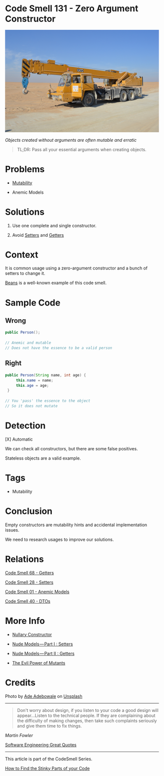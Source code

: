 # Code Smell 131 - Zero Argument Constructor

![Code Smell 131 - Zero Argument Constructor](Code%20Smell%20131%20-%20Zero%20Argument%20Constructor.jpg)

*Objects created without arguments are often mutable and erratic*

> TL;DR: Pass all your essential arguments when creating objects.

# Problems

- [Mutability](https://github.com/mcsee/Software-Design-Articles/tree/main/Articles/Theory/The%20Evil%20Power%20of%20Mutants/readme.md)

- Anemic Models

# Solutions

1. Use one complete and single constructor.

2. Avoid [Setters](https://github.com/mcsee/Software-Design-Articles/tree/main/Articles/Code%20Smells/Code%20Smell%2028%20-%20Setters/readme.md) and [Getters](https://github.com/mcsee/Software-Design-Articles/tree/main/Articles/Code%20Smells/Code%20Smell%2068%20-%20Getters/readme.md)

# Context

It is common usage using a zero-argument constructor and a bunch of setters to change it.

[Beans](https://en.wikipedia.org/wiki/JavaBeans) is a well-known example of this code smell.

# Sample Code

## Wrong

<!-- [Gist Url](https://gist.github.com/mcsee/d42be6d1931e7f4f80781b1360e86a0f) -->

```java
public Person();

// Anemic and mutable
// Does not have the essence to be a valid person
```

## Right

<!-- [Gist Url](https://gist.github.com/mcsee/af9b6b0a60b76d984cd43b2c26720040) -->

```java
public Person(String name, int age) {
     this.name = name;
     this.age = age;
 }

// You 'pass' the essence to the object 
// So it does not mutate
```

# Detection

[X] Automatic 

We can check all constructors, but there are some false positives.

Stateless objects are a valid example.

# Tags

- Mutability

# Conclusion

Empty constructors are mutability hints and accidental implementation issues.

We need to research usages to improve our solutions.

# Relations

[Code Smell 68 - Getters](https://github.com/mcsee/Software-Design-Articles/tree/main/Articles/Code%20Smells/Code%20Smell%2068%20-%20Getters/readme.md)

[Code Smell 28 - Setters](https://github.com/mcsee/Software-Design-Articles/tree/main/Articles/Code%20Smells/Code%20Smell%2028%20-%20Setters/readme.md)

[Code Smell 01 - Anemic Models](https://github.com/mcsee/Software-Design-Articles/tree/main/Articles/Code%20Smells/Code%20Smell%2001%20-%20Anemic%20Models/readme.md)

[Code Smell 40 - DTOs](https://github.com/mcsee/Software-Design-Articles/tree/main/Articles/Code%20Smells/Code%20Smell%2040%20-%20DTOs/readme.md)

# More Info

- [Nullary Constructor](https://en.wikipedia.org/wiki/Nullary_constructor)

- [Nude Models — Part I : Setters](https://github.com/mcsee/Software-Design-Articles/tree/main/Articles/Theory/Nude%20Models - Part%20I Setters/readme.md)

- [Nude Models — Part II : Getters](https://github.com/mcsee/Software-Design-Articles/tree/main/Articles/Theory/Nude%20Models - Part%20II Getters/readme.md)

- [The Evil Power of Mutants](https://github.com/mcsee/Software-Design-Articles/tree/main/Articles/Theory/The%20Evil%20Power%20of%20Mutants/readme.md)

# Credits

Photo by [Ade Adebowale](https://unsplash.com/@adebowax) on [Unsplash](https://unsplash.com/s/photos/crane)  

* * *

> Don't worry about design, if you listen to your code a good design will appear...Listen to the technical people. If they are complaining about the difficulty of making changes, then take such complaints seriously and give them time to fix things.

_Martin Fowler_
 
[Software Engineering Great Quotes](https://github.com/mcsee/Software-Design-Articles/tree/main/Articles/Quotes/Software%20Engineering%20Great%20Quotes/readme.md)

* * *

This article is part of the CodeSmell Series.

[How to Find the Stinky Parts of your Code](https://github.com/mcsee/Software-Design-Articles/tree/main/Articles/Code%20Smells/How%20to%20Find%20the%20Stinky%20parts%20of%20your%20Code/readme.md)